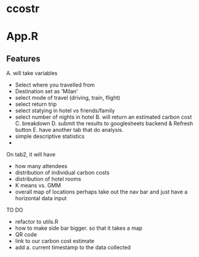 # ccostr

# App.R

## Features

A. will take variables
  - Select where you travelled from 
  - Destination set as 'Milan'
  - select mode of travel (driving, train, flight)
  - select return trip
  - select statying in hotel vs friends/family
  - select number of nights in hotel 
B. will return an estimated carbon cost
C. breakdown
D. submit the results to googlesheets backend & Refresh button
E. have another tab that do analysis.
  - simple descriptive statistics
  - 
  

On tab2, 
it will have
- how many attendees
- distribution of individual carbon costs
- distribution of hotel rooms
- K means vs. GMM 
- overall map of locations
perhaps take out the nav bar and just have a horizontal data input
  
TO DO
- refactor to utils.R
- how to make side bar bigger. so that it takes a map 
- QR code
- link to our carbon cost estimate
- add a. current timestamp to the data collected 
